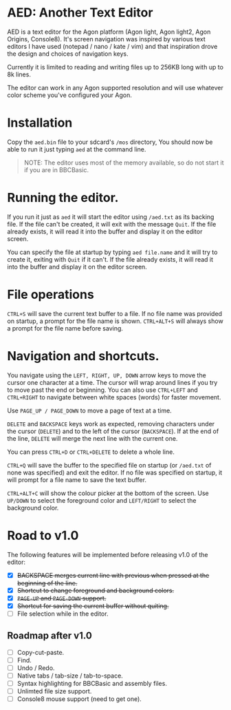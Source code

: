# AED: Another Text Editor

AED is a text editor for the Agon platform (Agon light, Agon light2, Agon Origins, Console8).
It's screen navigation was inspired by various text editors I have used (notepad / nano / kate / vim) and
that inspiration drove the design and choices of navigation keys.

Currently it is limited to reading and writing files up to 256KB long with up to 8k lines.

The editor can work in any Agon supported resolution and will use whatever color scheme you've configured
your Agon.

# Installation

Copy the `aed.bin` file to your sdcard's `/mos` directory, You should now be able to run it just typing `aed` at the command line.

> NOTE: The editor uses most of the memory available, so do not start it if you are in BBCBasic.

# Running the editor.
If you run it just as `aed` it will start the editor using `/aed.txt` as its backing file. If the file can't be created,
it will exit with the message `Quit`. If the file already exists, it will read it into the buffer and display it on the editor screen.

You can specify the file at startup by typing `aed file.name` and it will try to create it, exiting with `Quit` if it can't.
If the file already exists, it will read it into the buffer and display it on the editor screen.

# File operations
`CTRL+S` will save the current text buffer to a file. If no file name was provided on startup, a prompt for the file name is shown.
`CTRL+ALT+S` will always show a prompt for the file name before saving.

# Navigation and shortcuts.
You navigate using the `LEFT, RIGHT, UP, DOWN` arrow keys to move the cursor one character at a time. The cursor will wrap around lines if you
try to move past the end or beginning. You can also use `CTRL+LEFT` and `CTRL+RIGHT` to navigate between white spaces (words) for
faster movement.

Use `PAGE_UP / PAGE_DOWN` to move a page of text at a time.

`DELETE` and `BACKSPACE` keys work as expected, removing characters under the cursor (`DELETE`) and to the left of the cursor (`BACKSPACE`).
If at the end of the line, `DELETE` will merge the next line with the current one.

You can press `CTRL+D` or `CTRL+DELETE` to delete a whole line.

`CTRL+Q` will save the buffer to the specified file on startup (or `/aed.txt` of none was specified) and exit the editor.
If no file was specified on startup, it will prompt for a file name to save the text buffer.

`CTRL+ALT+C` will show the colour picker at the bottom of the screen. Use `UP/DOWN` to select the foreground color and `LEFT/RIGHT` to
select the background color. 

# Road to v1.0
The following features will be implemented before releasing v1.0 of the editor:

- [x] ~~BACKSPACE merges current line with previous when pressed at the beginning of the line.~~
- [x] ~~Shortcut to change foreground and background colors.~~
- [x] ~~`PAGE-UP` and `PAGE-DOWN` support.~~
- [x] ~~Shortcut for saving the current buffer without quiting.~~
- [ ] File selection while in the editor.

## Roadmap after v1.0
- [ ] Copy-cut-paste.
- [ ] Find.
- [ ] Undo / Redo.
- [ ] Native tabs / tab-size / tab-to-space.
- [ ] Syntax highlighting for BBCBasic and assembly files.
- [ ] Unlimted file size support.
- [ ] Console8 mouse support (need to get one).

